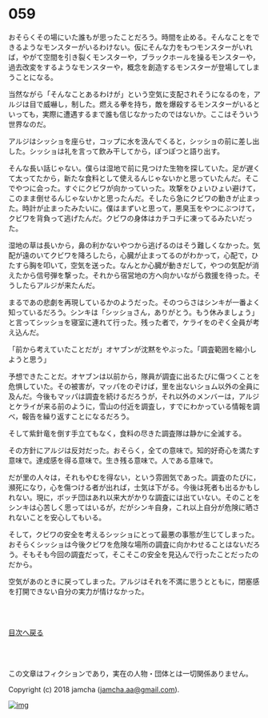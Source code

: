 # 059

おそらくその場にいた誰もが思ったことだろう。時間を止める。そんなことをできるようなモンスターがいるわけない。仮にそんな力をもつモンスターがいれば，やがて空間を引き裂くモンスターや，ブラックホールを操るモンスターや，過去改変をするようなモンスターや，概念を創造するモンスターが登場してしまうことになる。  

当然ながら「そんなことあるわけが」という空気に支配されそうになるのを，アルジは目で威嚇し，制した。燃える拳を持ち，敵を爆殺するモンスターがいるといっても，実際に遭遇するまで誰も信じなかったのではないか。ここはそういう世界なのだ。  

アルジはシッショを座らせ，コップに水を汲んでくると，シッショの前に差し出した。シッショは礼を言って飲み干してから，ぽつぽつと語り出す。  

そんな長い話じゃない。僕らは湿地で前に見つけた生物を探していた。足が遅くて太ってたから，新たな食料として使えるんじゃないかと思っていたんだ。そこでやつに会った。すぐにクビワが向かっていった。攻撃をひょいひょい避けて，このまま倒せるんじゃないかと思ったんだ。そしたら急にクビワの動きが止まった。時計が止まったみたいに。僕はまずいと思って，悪臭玉をやつにぶつけて，クビワを背負って逃げたんだ。クビワの身体はカチコチに凍ってるみたいだった。  

湿地の草は長いから，鼻の利かないやつから逃げるのはそう難しくなかった。気配が遠のいてクビワを降ろしたら，心臓が止まってるのがわかって，心配で，ひたすら胸を叩いて，空気を送った。なんとか心臓が動きだして，やつの気配が消えたから信号弾を撃った。それから宿営地の方へ向かいながら救援を待った。そうしたらアルジが来たんだ。  

まるであの悲劇を再現しているかのようだった。そのつらさはシンキが一番よく知っているだろう。シンキは「シッショさん，ありがとう。もう休みましょう」と言ってシッショを寝室に連れて行った。残った者で，ケライをのぞく全員が考え込んだ。  

「前から考えていたことだが」オヤブンが沈黙をやぶった。「調査範囲を縮小しようと思う」  

予想できたことだ。オヤブンは以前から，隊員が調査に出るたびに傷つくことを危惧していた。その被害が，マッパをのぞけば，里を出ないショム以外の全員に及んだ。今後もマッパは調査を続けるだろうが，それ以外のメンバーは，アルジとケライが来る前のように，雪山の付近を調査し，すでにわかっている情報を調べ，報告を繰り返すことになるだろう。  

そして紫針竜を倒す手立てもなく，食料の尽きた調査隊は静かに全滅する。  

その方針にアルジは反対だった。おそらく，全ての意味で。知的好奇心を満たす意味で。達成感を得る意味で。生き残る意味で。人である意味で。  

だが里の人々は，それもやむを得ない，という雰囲気であった。調査のたびに，瀕死になり，心を傷つける者が出れば，士気は下がる。今後は死者も出るかもしれない。現に，ボッチ団はあれ以来大がかりな調査には出ていない。そのことをシンキは心苦しく思ってはいるが，だがシンキ自身，これ以上自分が危険に晒されないことを安心してもいる。  

そして，クビワの安全を考えるシッショにとって最悪の事態が生じてしまった。おそらくシッショは今後クビワを危険な場所の調査に向かわせることはないだろう。そもそも今回の調査だって，そこそこの安全を見込んで行ったことだったのだから。  

空気があのときに戻ってしまった。アルジはそれを不満に思うとともに，閉塞感を打開できない自分の実力が情けなかった。  

<br>  
<br>  

[目次へ戻る](https://github.com/jamcha-aa/OblivionReports/blob/master/README.md)  

<br>  
<br>  

この文章はフィクションであり，実在の人物・団体とは一切関係ありません。  

Copyright (c) 2018 jamcha (jamcha.aa@gmail.com).  

[![img](http://i.creativecommons.org/l/by-nc-sa/4.0/88x31.png)](http://creativecommons.org/licenses/by-nc-sa/4.0/deed)